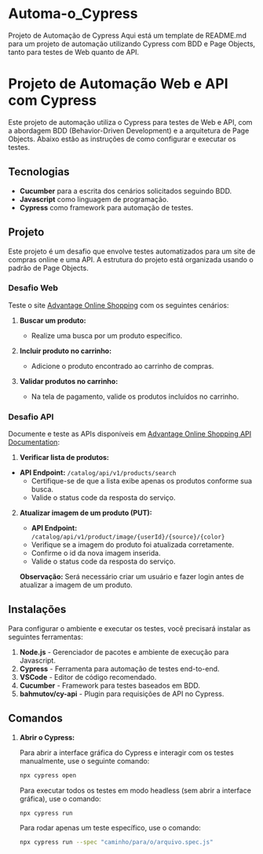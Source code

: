 # Automa-o_Cypress
Projeto de Automação de Cypress
Aqui está um template de README.md para um projeto de automação utilizando Cypress com BDD e Page Objects, tanto para testes de Web quanto de API.

# Projeto de Automação Web e API com Cypress

Este projeto de automação utiliza o Cypress para testes de Web e API, com a abordagem BDD (Behavior-Driven Development) e a arquitetura de Page Objects. Abaixo estão as instruções de como configurar e executar os testes.


## Tecnologias

- **Cucumber** para a escrita dos cenários solicitados seguindo BDD.
- **Javascript** como linguagem de programação.
- **Cypress** como framework para automação de testes.

## Projeto

Este projeto é um desafio que envolve testes automatizados para um site de compras online e uma API. A estrutura do projeto está organizada usando o padrão de Page Objects.

### Desafio Web

Teste o site [Advantage Online Shopping](https://advantageonlineshopping.com/#/) com os seguintes cenários:

1. **Buscar um produto:**
   - Realize uma busca por um produto específico.

2. **Incluir produto no carrinho:**
   - Adicione o produto encontrado ao carrinho de compras.

3. **Validar produtos no carrinho:**
   - Na tela de pagamento, valide os produtos incluídos no carrinho.

### Desafio API

Documente e teste as APIs disponíveis em [Advantage Online Shopping API Documentation](https://www.advantageonlineshopping.com/api/docs/):

1. **Verificar lista de produtos:**
 - **API Endpoint:** `/catalog/api/v1/products/search`
   - Certifique-se de que a lista exibe apenas os produtos conforme sua busca.
   - Valide o status code da resposta do serviço.

2. **Atualizar imagem de um produto (PUT):**
   - **API Endpoint:** `/catalog/api/v1/product/image/{userId}/{source}/{color}`
   - Verifique se a imagem do produto foi atualizada corretamente.
   - Confirme o id da nova imagem inserida.
   - Valide o status code da resposta do serviço.

   **Observação:** Será necessário criar um usuário e fazer login antes de atualizar a imagem de um produto.

## Instalações

Para configurar o ambiente e executar os testes, você precisará instalar as seguintes ferramentas:

1. **Node.js** - Gerenciador de pacotes e ambiente de execução para Javascript.
2. **Cypress** - Ferramenta para automação de testes end-to-end.
3. **VSCode** - Editor de código recomendado.
4. **Cucumber** - Framework para testes baseados em BDD.
5. **bahmutov/cy-api** - Plugin para requisições de API no Cypress.

## Comandos

1. **Abrir o Cypress:**

   Para abrir a interface gráfica do Cypress e interagir com os testes manualmente, use o seguinte comando:

   ```bash
   npx cypress open
   ```

   Para executar todos os testes em modo headless (sem abrir a interface gráfica), use o comando:

   ```bash
   npx cypress run
   ```

   Para rodar apenas um teste específico, use o comando:

   ```bash
   npx cypress run --spec "caminho/para/o/arquivo.spec.js"
   ```



